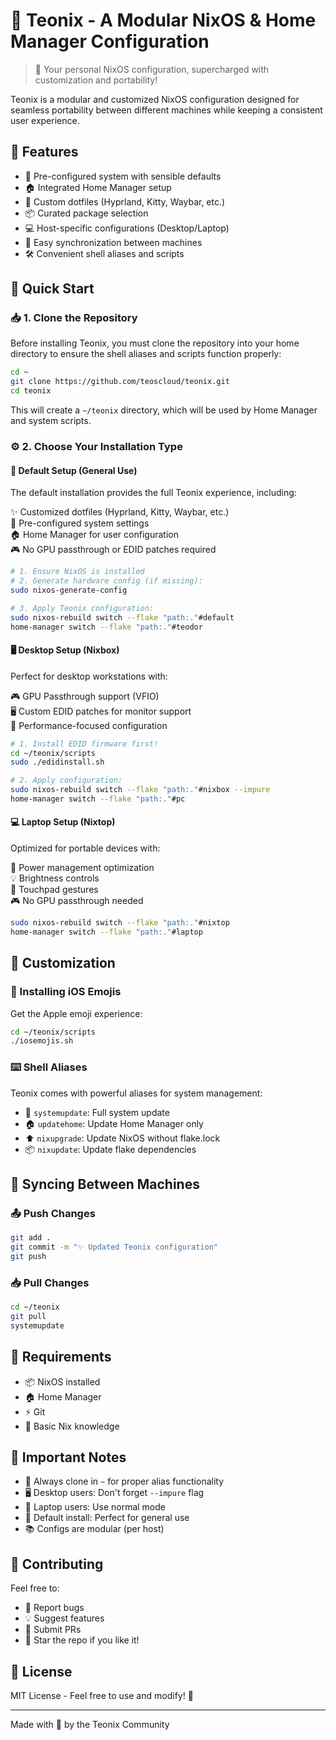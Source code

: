 # 🌟 Teonix - A Modular NixOS & Home Manager Configuration

> 🚀 Your personal NixOS configuration, supercharged with customization and portability!

Teonix is a modular and customized NixOS configuration designed for seamless portability between different machines while keeping a consistent user experience. 

## 🎯 Features

- 🔧 Pre-configured system with sensible defaults
- 🏠 Integrated Home Manager setup
- 🎨 Custom dotfiles (Hyprland, Kitty, Waybar, etc.)
- 📦 Curated package selection
- 💻 Host-specific configurations (Desktop/Laptop)
- 🔄 Easy synchronization between machines
- 🛠️ Convenient shell aliases and scripts

## 🚀 Quick Start

### 📥 1. Clone the Repository

Before installing Teonix, you must clone the repository into your home directory to ensure the shell aliases and scripts function properly:

```bash
cd ~
git clone https://github.com/teoscloud/teonix.git
cd teonix
```

This will create a `~/teonix` directory, which will be used by Home Manager and system scripts.

### ⚙️ 2. Choose Your Installation Type

#### 🎲 Default Setup (General Use)

The default installation provides the full Teonix experience, including:

✨ Customized dotfiles (Hyprland, Kitty, Waybar, etc.)  
🔧 Pre-configured system settings  
🏠 Home Manager for user configuration  
🎮 No GPU passthrough or EDID patches required  

```bash
# 1. Ensure NixOS is installed
# 2. Generate hardware config (if missing):
sudo nixos-generate-config

# 3. Apply Teonix configuration:
sudo nixos-rebuild switch --flake "path:."#default
home-manager switch --flake "path:."#teodor
```

#### 🖥️ Desktop Setup (Nixbox)

Perfect for desktop workstations with:

🎮 GPU Passthrough support (VFIO)  
🖥️ Custom EDID patches for monitor support  
🎯 Performance-focused configuration  

```bash
# 1. Install EDID firmware first!
cd ~/teonix/scripts
sudo ./edidinstall.sh

# 2. Apply configuration:
sudo nixos-rebuild switch --flake "path:."#nixbox --impure
home-manager switch --flake "path:."#pc
```

#### 💻 Laptop Setup (Nixtop)

Optimized for portable devices with:

🔋 Power management optimization  
💡 Brightness controls  
📱 Touchpad gestures  
🎮 No GPU passthrough needed  

```bash
sudo nixos-rebuild switch --flake "path:."#nixtop
home-manager switch --flake "path:."#laptop
```

## 🎨 Customization

### 🎯 Installing iOS Emojis

Get the Apple emoji experience:

```bash
cd ~/teonix/scripts
./iosemojis.sh
```

### ⌨️ Shell Aliases

Teonix comes with powerful aliases for system management:

- 🔄 `systemupdate`: Full system update
- 🏠 `updatehome`: Update Home Manager only
- ⬆️ `nixupgrade`: Update NixOS without flake.lock
- 📦 `nixupdate`: Update flake dependencies

## 🔄 Syncing Between Machines

### 📤 Push Changes

```bash
git add .
git commit -m "✨ Updated Teonix configuration"
git push
```

### 📥 Pull Changes

```bash
cd ~/teonix
git pull
systemupdate
```

## 🎯 Requirements

- 📦 NixOS installed
- 🏠 Home Manager
- ⚡ Git
- 🔑 Basic Nix knowledge

## 🚨 Important Notes

- 📂 Always clone in `~` for proper alias functionality
- 🖥️ Desktop users: Don't forget `--impure` flag
- 📱 Laptop users: Use normal mode
- 🔧 Default install: Perfect for general use
- 📚 Configs are modular (per host)

## 🤝 Contributing

Feel free to:
- 🐛 Report bugs
- 💡 Suggest features
- 🔧 Submit PRs
- 🌟 Star the repo if you like it!

## 📝 License

MIT License - Feel free to use and modify! 🎉

---
Made with 💝 by the Teonix Community
